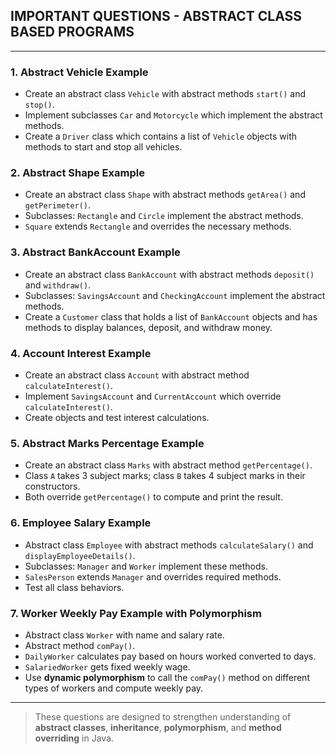 ## IMPORTANT QUESTIONS - ABSTRACT CLASS BASED PROGRAMS

---

### 1. Abstract Vehicle Example
- Create an abstract class `Vehicle` with abstract methods `start()` and `stop()`.
- Implement subclasses `Car` and `Motorcycle` which implement the abstract methods.
- Create a `Driver` class which contains a list of `Vehicle` objects with methods to start and stop all vehicles.

### 2. Abstract Shape Example
- Create an abstract class `Shape` with abstract methods `getArea()` and `getPerimeter()`.
- Subclasses: `Rectangle` and `Circle` implement the abstract methods.
- `Square` extends `Rectangle` and overrides the necessary methods.

### 3. Abstract BankAccount Example
- Create an abstract class `BankAccount` with abstract methods `deposit()` and `withdraw()`.
- Subclasses: `SavingsAccount` and `CheckingAccount` implement the abstract methods.
- Create a `Customer` class that holds a list of `BankAccount` objects and has methods to display balances, deposit, and withdraw money.

### 4. Account Interest Example
- Create an abstract class `Account` with abstract method `calculateInterest()`.
- Implement `SavingsAccount` and `CurrentAccount` which override `calculateInterest()`.
- Create objects and test interest calculations.

### 5. Abstract Marks Percentage Example
- Create an abstract class `Marks` with abstract method `getPercentage()`.
- Class `A` takes 3 subject marks; class `B` takes 4 subject marks in their constructors.
- Both override `getPercentage()` to compute and print the result.

### 6. Employee Salary Example
- Abstract class `Employee` with abstract methods `calculateSalary()` and `displayEmployeeDetails()`.
- Subclasses: `Manager` and `Worker` implement these methods.
- `SalesPerson` extends `Manager` and overrides required methods.
- Test all class behaviors.

### 7. Worker Weekly Pay Example with Polymorphism
- Abstract class `Worker` with name and salary rate.
- Abstract method `comPay()`.
- `DailyWorker` calculates pay based on hours worked converted to days.
- `SalariedWorker` gets fixed weekly wage.
- Use **dynamic polymorphism** to call the `comPay()` method on different types of workers and compute weekly pay.

---

> These questions are designed to strengthen understanding of **abstract classes**, **inheritance**, **polymorphism**, and **method overriding** in Java.
